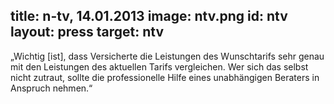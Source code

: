 title: n-tv, 14.01.2013
image: ntv.png
id: ntv
layout: press
target: ntv
---
„Wichtig [ist], dass Versicherte die Leistungen des Wunschtarifs sehr genau mit den Leistungen des aktuellen Tarifs vergleichen. Wer sich das selbst nicht zutraut, sollte die professionelle Hilfe eines unabhängigen Beraters in Anspruch nehmen.“